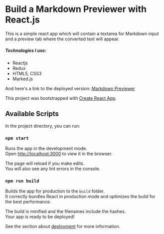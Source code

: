 # Build a Markdown Previewer with React.js

This is a simple react app which will contain a textarea for Markdown input and a preview tab where the converted text will appear.

##### Technologies I use:
* Reactjs
* Redux
* HTML5, CSS3
* Marked.js

And here's a link to the deployed version: [Markdown Previewer](http://markdown-previewer-reactjs.surge.sh)

This project was bootstrapped with [Create React App](https://github.com/facebook/create-react-app).

## Available Scripts

In the project directory, you can run:

### `npm start`

Runs the app in the development mode.\
Open [http://localhost:3000](http://localhost:3000) to view it in the browser.

The page will reload if you make edits.\
You will also see any lint errors in the console.

### `npm run build`

Builds the app for production to the `build` folder.\
It correctly bundles React in production mode and optimizes the build for the best performance.

The build is minified and the filenames include the hashes.\
Your app is ready to be deployed!

See the section about [deployment](https://facebook.github.io/create-react-app/docs/deployment) for more information.
